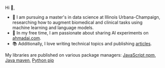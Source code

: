 <!---
Barqawiz/Barqawiz is a ✨ special ✨ repository because its `README.md` (this file) appears on your GitHub profile.
You can click the Preview link to take a look at your changes.
--->

 Hi 👋,

- 🌱 I am pursuing a master's in data science at Illinois Urbana-Champaign, researching how to augment biomedical and clinical tasks using machine learning and language models.
- 🤖 In my free time, I am passionate about sharing AI experiments on [ahmadai.com](https://ahmadai.com/).
- 📚 Additionally, I love writing technical topics and publishing [articles](https://albarqawi.medium.com/).

My libraries are published on various package managers: [JavaScript npm](https://www.npmjs.com/package/intellinode), [Java maven](https://central.sonatype.com/artifact/io.github.barqawiz/intellijava.core), [Python pip](https://pypi.org/project/intelli/)
